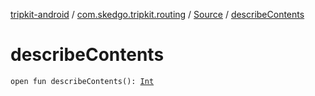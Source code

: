 [tripkit-android](../../index.md) / [com.skedgo.tripkit.routing](../index.md) / [Source](index.md) / [describeContents](./describe-contents.md)

# describeContents

`open fun describeContents(): `[`Int`](https://kotlinlang.org/api/latest/jvm/stdlib/kotlin/-int/index.html)